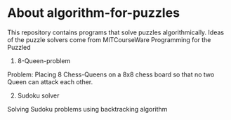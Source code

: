 # About algorithm-for-puzzles

This repository contains programs that solve puzzles algorithmically.
Ideas of the puzzle solvers come from MITCourseWare Programming for the Puzzled

1. 8-Queen-problem

Problem: Placing 8 Chess-Queens on a 8x8 chess board so that no two Queen can attack each other.

2. Sudoku solver

Solving Sudoku problems using backtracking algorithm
